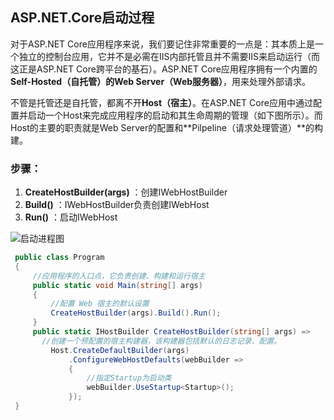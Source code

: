 ## ASP.NET.Core启动过程

对于ASP.NET Core应用程序来说，我们要记住非常重要的一点是：其本质上是一个独立的控制台应用，它并不是必需在IIS内部托管且并不需要IIS来启动运行（而这正是ASP.NET Core跨平台的基石）。ASP.NET Core应用程序拥有一个内置的**Self-Hosted（自托管）**的**Web Server（Web服务器）**，用来处理外部请求。

不管是托管还是自托管，都离不开**Host（宿主）**。在ASP.NET Core应用中通过配置并启动一个Host来完成应用程序的启动和其生命周期的管理（如下图所示）。而Host的主要的职责就是Web Server的配置和**Pilpeline（请求处理管道）**的构建。

### 步骤：

1.  **CreateHostBuilder(args)** ：创建IWebHostBuilder
2. **Build()** ：IWebHostBuilder负责创建IWebHost
3. **Run()** ：启动IWebHost

![启动进程图](https://github.com/hylsss/CodeRecord/assets/62007319/2c0c5037-fab1-4a5f-b0fd-fcc231812a15)


```c#
 public class Program
 { 
     //应用程序的入口点，它负责创建、构建和运行宿主
     public static void Main(string[] args)
     { 
         //配置 Web 宿主的默认设置
         CreateHostBuilder(args).Build().Run();
     }
     public static IHostBuilder CreateHostBuilder(string[] args) =>
       //创建一个预配置的宿主构建器，该构建器包括默认的日志记录、配置。
         Host.CreateDefaultBuilder(args)
             .ConfigureWebHostDefaults(webBuilder =>
             {   
                 //指定Startup为启动类
                 webBuilder.UseStartup<Startup>();
             });
 }
```
